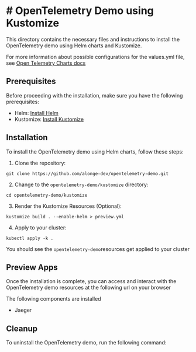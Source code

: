 # # OpenTelemetry Demo using Kustomize

This directory contains the necessary files and instructions to install the OpenTelemetry demo using Helm charts and Kustomize.


For more information about possible configurations for the values.yml file, see [Open Telemetry Charts docs](https://github.com/open-telemetry/opentelemetry-helm-charts/tree/main/charts/opentelemetry-demo)

## Prerequisites

Before proceeding with the installation, make sure you have the following prerequisites:

- Helm: [Install Helm](https://helm.sh/docs/intro/install/)
- Kustomize: [Install Kustomize](https://kubectl.docs.kubernetes.io/installation/kustomize/)

## Installation

To install the OpenTelemetry demo using Helm charts, follow these steps:

1. Clone the repository:

  ```shell
  git clone https://github.com/alonge-dev/opentelemetry-demo.git
  ```

2. Change to the `opentelemetry-demo/kustomize` directory:

  ```shell
  cd opentelemetry-demo/kustomize
  ```

3. Render the Kustomize Resources (Optional):

  ```shell
  kustomize build . --enable-helm > preview.yml
  ```

4. Apply to your cluster:

  ```shell
  kubectl apply -k .
  ```

  You should see the `opentelemetry-demo`resources get applied to your cluster

## Preview Apps 
Once the installation is complete, you can access and interact with the OpenTelemetry demo resources at the following url on your browser

The following components are installed
- Jaeger

## Cleanup

To uninstall the OpenTelemetry demo, run the following command:
